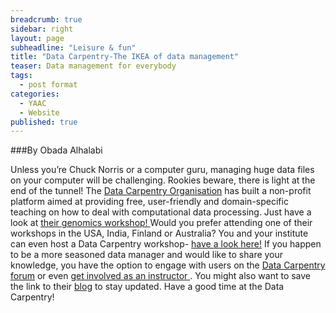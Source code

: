 ```yaml
---
breadcrumb: true
sidebar: right
layout: page
subheadline: "Leisure & fun"
title: "Data Carpentry-The IKEA of data management"
teaser: Data management for everybody
tags: 
  - post format
categories: 
  - YAAC
  - Website
published: true
---
```



###By Obada Alhalabi

Unless you’re Chuck Norris or a computer guru, managing huge data files on your computer will be challenging. Rookies beware, there is light at the end of the tunnel! The <a href="http://www.datacarpentry.org" target="_blank">Data Carpentry Organisation</a> has built a non-profit platform aimed at providing free, user-friendly and domain-specific teaching on how to deal with computational data processing. Just have a look at <a href="http://www.datacarpentry.org/lessons/#genomics-workshop" target="_blank">their genomics workshop! </a> Would you prefer attending one of their workshops in the USA, India, Finland or Australia? You and your institute can even host a Data Carpentry workshop- <a href="http://www.datacarpentry.org/workshops-attend/" target="_blank">have a look here!</a> If you happen to be a more seasoned data manager and would like to share your knowledge, you have the option to engage with users on the <a href="http://discuss.datacarpentry.org/" target="_blank">Data Carpentry forum</a> or even <a href="http://www.datacarpentry.org/involved-instructor/" target="_blank">get involved as an instructor </a>. You might also want to save the link to their <a href="http://www.datacarpentry.org/blog/" target="_blank">blog</a> to stay updated. Have a good time at the Data Carpentry!
